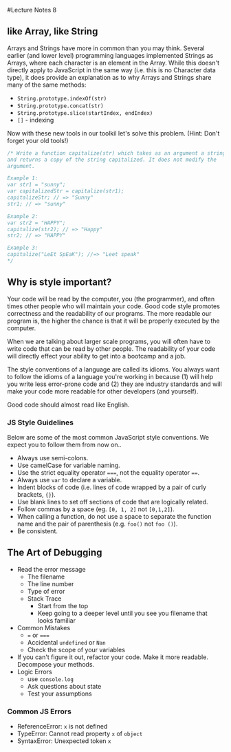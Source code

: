 #Lecture Notes 8

## like Array, like String

Arrays and Strings have more in common than you may think. Several earlier (and
lower level) programming languages implemented Strings as Arrays, where each
character is an element in the Array. While this doesn't directly apply to
JavaScript in the same way (i.e. this is no Character data type), it does provide
an explanation as to why Arrays and Strings share many of the same methods:

* `String.prototype.indexOf(str)`
* `String.prototype.concat(str)`
* `String.prototype.slice(startIndex, endIndex)`
* `[]` - indexing

Now with these new tools in our toolkil let's solve this problem. (Hint: Don't forget your old tools!)

```js
/* Write a function capitalize(str) which takes as an argument a string
and returns a copy of the string capitalized. It does not modify the
argument.

Example 1:
var str1 = "sunny";
var capitalizedStr = capitalize(str1);
capitalizeStr; // => "Sunny"
str1; // => "sunny"

Example 2:
var str2 = "HAPPY";
capitalize(str2); // => "Happy"
str2; // => "HAPPY"

Example 3:
capitalize("LeEt SpEaK"); //=> "Leet speak"
*/
```

## Why is style important?

Your code will be read by the computer, you (the programmer), and often times
other people who will maintain your code. Good code style promotes correctness
and the readability of our programs. The more readable our program is, the higher
the chance is that it will be properly executed by the computer.

When we are talking about larger scale programs, you will often have to write code that
can be read by other people. The readability of your code will directly effect your
ability to get into a bootcamp and a job.

The style conventions of a language are called its idioms. You always want to follow
the idioms of a language you're working in because (1) will help you write less error-prone code and (2) they are industry standards and will make your code more readable for other developers (and yourself).

Good code should almost read like English.

### JS Style Guidelines

Below are some of the most common JavaScript style conventions. We expect you to follow them from now on..

* Always use semi-colons.
* Use camelCase for variable naming.
* Use the strict equality operator `===`, not the equality operator `==`.
* Always use `var` to declare a variable.
* Indent blocks of code (i.e. lines of code wrapped by a pair of curly brackets, `{}`).
* Use blank lines to set off sections of code that are logically related.
* Follow commas by a space (eg. `[0, 1, 2]` not `[0,1,2]`).
* When calling a function, do not use a space to separate the function name and the pair of parenthesis (e.g. `foo()` not `foo ()`).
* Be consistent.

## The Art of Debugging

* Read the error message
  - The filename
  - The line number
  - Type of error
  - Stack Trace
    * Start from the top
    * Keep going to a deeper level until you see you filename that looks familiar    
* Common Mistakes
  - `=` or `===`
  - Accidental `undefined` or `Nan`
  - Check the scope of your variables
* If you can't figure it out, refactor your code. Make it more readable. Decompose your methods.
* Logic Errors
  - use `console.log`
  - Ask questions about state
  - Test your assumptions

### Common JS Errors

* ReferenceError: `x` is not defined
* TypeError: Cannot read property `x` of `object`
* SyntaxError: Unexpected token `x`
